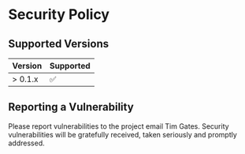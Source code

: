 # Security Policy

## Supported Versions

| Version | Supported          |
| ------- | ------------------ |
| > 0.1.x | :white_check_mark: |

## Reporting a Vulnerability

Please report vulnerabilities to the project email Tim Gates.
Security vulnerabilities will be gratefully received, taken seriously and
promptly addressed.


